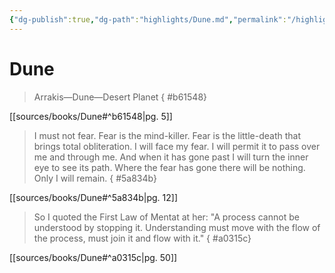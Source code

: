 ```yaml
---
{"dg-publish":true,"dg-path":"highlights/Dune.md","permalink":"/highlights/dune/","title":"Dune","tags":["source/book","dune"]}
---
```



# Dune

>Arrakis—Dune—Desert Planet
{ #b61548}


[[sources/books/Dune#^b61548\|pg. 5]]

>I must not fear. Fear is the mind-killer. Fear is the little-death that brings total obliteration. I will face my fear. I will permit it to pass over me and through me. And when it has gone past I will turn the inner eye to see its path. Where the fear has gone there will be nothing. Only I will remain.
{ #5a834b}


[[sources/books/Dune#^5a834b\|pg. 12]]

>So I quoted the First Law of Mentat at her: "A process cannot be understood by stopping it. Understanding must move with the flow of the process, must join it and flow with it."
{ #a0315c}


[[sources/books/Dune#^a0315c\|pg. 50]]